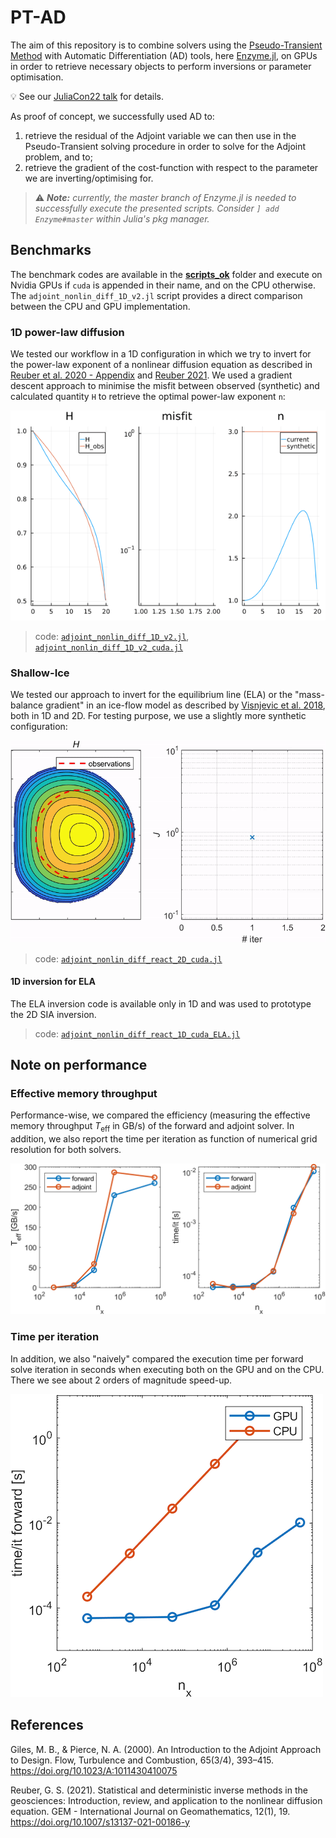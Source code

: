 # PT-AD

The aim of this repository is to combine solvers using the [Pseudo-Transient Method](https://doi.org/10.5194/gmd-15-5757-2022) with Automatic Differentiation (AD) tools, here [Enzyme.jl](https://enzyme.mit.edu/julia/), on GPUs in order to retrieve necessary objects to perform inversions or parameter optimisation. 

:bulb: See our [JuliaCon22 talk](https://youtu.be/K2VtJe9baO4) for details.

As proof of concept, we successfully used AD to:
1. retrieve the residual of the Adjoint variable we can then use in the Pseudo-Transient solving procedure in order to solve for the Adjoint problem, and to;
2. retrieve the gradient of the cost-function with respect to the parameter we are inverting/optimising for.

> :warning: _**Note:** currently, the master branch of Enzyme.jl is needed to successfully execute the presented scripts. Consider `] add Enzyme#master` within Julia's pkg manager._

## Benchmarks
The benchmark codes are available in the [**scripts_ok**](/scripts_ok/) folder and execute on Nvidia GPUs if `cuda` is appended in their name, and on the CPU otherwise. The `adjoint_nonlin_diff_1D_v2.jl` script provides a direct comparison between the CPU and GPU implementation.

### 1D power-law diffusion
We tested our workflow in a 1D configuration in which we try to invert for the power-law exponent of a nonlinear diffusion equation as described in [Reuber et al. 2020 - Appendix](https://doi.org/10.1016/j.jcp.2020.109797) and [Reuber 2021](https://doi.org/10.1007/s13137-021-00186-y). We used a gradient descent approach to minimise the misfit between observed (synthetic) and calculated quantity `H` to retrieve the optimal power-law exponent `n`:

![Inverting for power-law exponent in 1D](/docs/npow_inverse1D.gif)

> code: [`adjoint_nonlin_diff_1D_v2.jl`](/scripts_ok/adjoint_nonlin_diff_1D_v2.jl), [`adjoint_nonlin_diff_1D_v2_cuda.jl`](/scripts_ok/adjoint_nonlin_diff_1D_v2_cuda.jl)

### Shallow-Ice
We tested our approach to invert for the equilibrium line (ELA) or the "mass-balance gradient" in an ice-flow model as described by [Visnjevic et al. 2018](http://www.doi.org/10.1017/jog.2018.82), both in 1D and 2D. For testing purpose, we use a slightly more synthetic configuration:

![Inverting forMB gradient in 2D](/docs/inverse_2D_sia.gif)

> code: [`adjoint_nonlin_diff_react_2D_cuda.jl`](/scripts_ok/adjoint_nonlin_diff_react_2D_cuda.jl)

#### 1D inversion for ELA
The ELA inversion code is available only in 1D and was used to prototype the 2D SIA inversion.

> code: [`adjoint_nonlin_diff_react_1D_cuda_ELA.jl`](/scripts_ok/adjoint_nonlin_diff_react_1D_cuda_ELA.jl)

## Note on performance

### Effective memory throughput
Performance-wise, we compared the efficiency (measuring the effective memory throughput $T_\mathrm{eff}$ in GB/s) of the forward and adjoint solver. In addition, we also report the time per iteration as function of numerical grid resolution for both solvers.

![Effective memory throughput](/docs/Teff_timeit.png)

### Time per iteration
In addition, we also "naively" compared the execution time per forward solve iteration in seconds when executing both on the GPU and on the CPU. There we see about 2 orders of magnitude speed-up.

![CPU vs GPU timing](/docs/timeit_gpu_cpu.png)

## References
Giles, M. B., & Pierce, N. A. (2000). An Introduction to the Adjoint Approach to Design. Flow, Turbulence and Combustion, 65(3/4), 393–415. https://doi.org/10.1023/A:1011430410075

Reuber, G. S. (2021). Statistical and deterministic inverse methods in the geosciences: Introduction, review, and application to the nonlinear diffusion equation. GEM - International Journal on Geomathematics, 12(1), 19. https://doi.org/10.1007/s13137-021-00186-y

